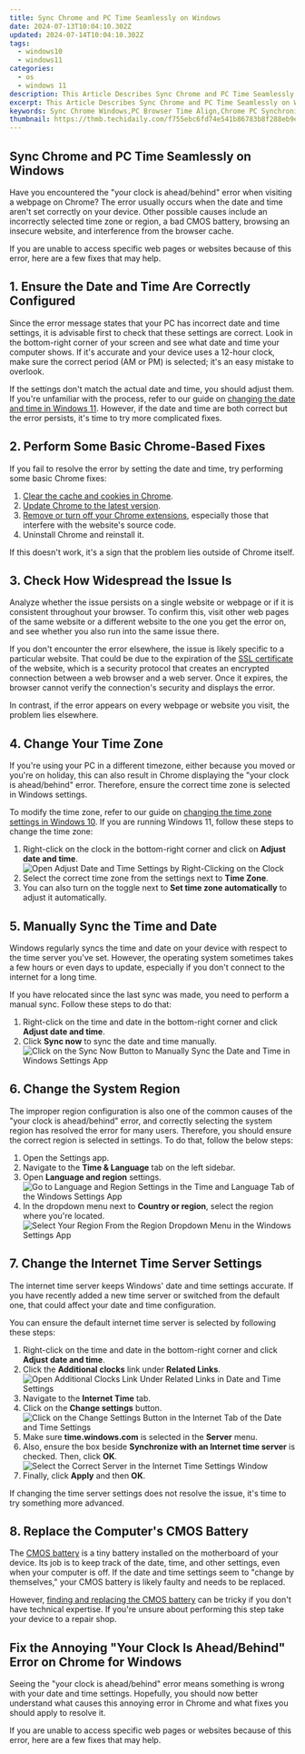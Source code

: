 ```yaml
---
title: Sync Chrome and PC Time Seamlessly on Windows
date: 2024-07-13T10:04:10.302Z
updated: 2024-07-14T10:04:10.302Z
tags:
  - windows10
  - windows11
categories:
  - os
  - windows 11
description: This Article Describes Sync Chrome and PC Time Seamlessly on Windows
excerpt: This Article Describes Sync Chrome and PC Time Seamlessly on Windows
keywords: Sync Chrome Windows,PC Browser Time Align,Chrome PC Synchronize,Seamless Chrome Update,Windows PC Browsing Unite,Time Chrome Link Windows,Chrome PC Timeline Match
thumbnail: https://thmb.techidaily.com/f755ebc6fd74e541b86783b8f288eb9ebe73ceda235653be011e1c74d43e6c3e.jpg
---
```


## Sync Chrome and PC Time Seamlessly on Windows

 Have you encountered the "your clock is ahead/behind" error when visiting a webpage on Chrome? The error usually occurs when the date and time aren't set correctly on your device. Other possible causes include an incorrectly selected time zone or region, a bad CMOS battery, browsing an insecure website, and interference from the browser cache.

 If you are unable to access specific web pages or websites because of this error, here are a few fixes that may help.

## 1\. Ensure the Date and Time Are Correctly Configured

 Since the error message states that your PC has incorrect date and time settings, it is advisable first to check that these settings are correct. Look in the bottom-right corner of your screen and see what date and time your computer shows. If it's accurate and your device uses a 12-hour clock, make sure the correct period (AM or PM) is selected; it's an easy mistake to overlook.

 If the settings don't match the actual date and time, you should adjust them. If you're unfamiliar with the process, refer to our guide on [changing the date and time in Windows 11](https://www.makeuseof.com/windows-11-change-date-time/). However, if the date and time are both correct but the error persists, it's time to try more complicated fixes.

## 2\. Perform Some Basic Chrome-Based Fixes

 If you fail to resolve the error by setting the date and time, try performing some basic Chrome fixes:

1. [Clear the cache and cookies in Chrome](https://www.makeuseof.com/how-to-clear-cookies-cache-in-chrome/).
2. [Update Chrome to the latest version](https://www.makeuseof.com/how-to-update-chrome-firefox-edge-desktop-mobile/).
3. [Remove or turn off your Chrome extensions](https://www.makeuseof.com/tag/how-to-clean-up-your-browser-extensions-the-easy-way/), especially those that interfere with the website's source code.
4. Uninstall Chrome and reinstall it.

 If this doesn't work, it's a sign that the problem lies outside of Chrome itself.

## 3\. Check How Widespread the Issue Is

 Analyze whether the issue persists on a single website or webpage or if it is consistent throughout your browser. To confirm this, visit other web pages of the same website or a different website to the one you get the error on, and see whether you also run into the same issue there.

 If you don't encounter the error elsewhere, the issue is likely specific to a particular website. That could be due to the expiration of the [SSL certificate](https://www.makeuseof.com/tag/ssl-certificate-need-one/) of the website, which is a security protocol that creates an encrypted connection between a web browser and a web server. Once it expires, the browser cannot verify the connection's security and displays the error.

 In contrast, if the error appears on every webpage or website you visit, the problem lies elsewhere.

## 4\. Change Your Time Zone

 If you're using your PC in a different timezone, either because you moved or you're on holiday, this can also result in Chrome displaying the "your clock is ahead/behind" error. Therefore, ensure the correct time zone is selected in Windows settings.

 To modify the time zone, refer to our guide on [changing the time zone settings in Windows 10](https://www.makeuseof.com/windows-change-time-zone/). If you are running Windows 11, follow these steps to change the time zone:

1. Right-click on the clock in the bottom-right corner and click on **Adjust date and time**.  
![Open Adjust Date and Time Settings by Right-Clicking on the Clock](https://static1.makeuseofimages.com/wordpress/wp-content/uploads/2023/08/1-open-adjust-date-and-time-settings-by-right-clicking-on-the-clock.jpg)
2. Select the correct time zone from the settings next to **Time Zone**.
3. You can also turn on the toggle next to **Set time zone automatically** to adjust it automatically.

## 5\. Manually Sync the Time and Date

 Windows regularly syncs the time and date on your device with respect to the time server you've set. However, the operating system sometimes takes a few hours or even days to update, especially if you don't connect to the internet for a long time.

 If you have relocated since the last sync was made, you need to perform a manual sync. Follow these steps to do that:

1. Right-click on the time and date in the bottom-right corner and click **Adjust date and time**.
2. Click **Sync now** to sync the date and time manually.  
![Click on the Sync Now Button to Manually Sync the Date and Time in Windows Settings App](https://static1.makeuseofimages.com/wordpress/wp-content/uploads/2023/08/3-click-on-the-sync-now-button-to-manually-sync-the-date-and-time-in-windows-settings-app.jpg)

## 6\. Change the System Region

 The improper region configuration is also one of the common causes of the "your clock is ahead/behind" error, and correctly selecting the system region has resolved the error for many users. Therefore, you should ensure the correct region is selected in settings. To do that, follow the below steps:

1. Open the Settings app.
2. Navigate to the **Time & Language** tab on the left sidebar.
3. Open **Language and region** settings.  
![Go to Language and Region Settings in the Time and Language Tab of the Windows Settings App](https://static1.makeuseofimages.com/wordpress/wp-content/uploads/2023/08/4-go-to-language-and-region-settings-in-the-time-and-language-tab-of-the-windows-settings-app.jpg)
4. In the dropdown menu next to **Country or region**, select the region where you're located.  
![Select Your Region From the Region Dropdown Menu in the Windows Settings App](https://static1.makeuseofimages.com/wordpress/wp-content/uploads/2023/08/5-select-your-region-from-the-region-dropdown-menu-in-the-windows-settings-app.jpg)

## 7\. Change the Internet Time Server Settings

 The internet time server keeps Windows' date and time settings accurate. If you have recently added a new time server or switched from the default one, that could affect your date and time configuration.

 You can ensure the default internet time server is selected by following these steps:

1. Right-click on the time and date in the bottom-right corner and click **Adjust date and time**.
2. Click the **Additional clocks** link under **Related Links**.  
![Open Additional Clocks Link Under Related Links in Date and Time Settings](https://static1.makeuseofimages.com/wordpress/wp-content/uploads/2023/08/6-open-additional-clocks-link-under-related-links-in-date-and-time-settings-1.jpg)
3. Navigate to the **Internet Time** tab.
4. Click on the **Change settings** button.  
![Click on the Change Settings Button in the Internet Tab of the Date and Time Settings](https://static1.makeuseofimages.com/wordpress/wp-content/uploads/2023/08/7-click-on-the-change-settings-button-in-the-internet-tab-of-the-date-and-time-settings.jpg)
5. Make sure **time.windows.com** is selected in the **Server** menu.
6. Also, ensure the box beside **Synchronize with an Internet time server** is checked. Then, click **OK**.  
![Select the Correct Server in the Internet Time Settings Window](https://static1.makeuseofimages.com/wordpress/wp-content/uploads/2023/08/8-click-ok-after-ensuring-the-right-server-is-added-and-the-checkbox-beside-synchronize-with-an-internet-time-server-is-checked.jpg)
7. Finally, click **Apply** and then **OK**.

 If changing the time server settings does not resolve the issue, it's time to try something more advanced.

## 8\. Replace the Computer's CMOS Battery

 The [CMOS battery](https://www.makeuseof.com/what-is-a-cmos-battery-and-how-do-you-remove-one/) is a tiny battery installed on the motherboard of your device. Its job is to keep track of the date, time, and other settings, even when your computer is off. If the date and time settings seem to "change by themselves," your CMOS battery is likely faulty and needs to be replaced.

 However, [finding and replacing the CMOS battery](https://www.makeuseof.com/computer-battery-dead-how-fix-replace-cmos/) can be tricky if you don't have technical expertise. If you're unsure about performing this step take your device to a repair shop.

## Fix the Annoying "Your Clock Is Ahead/Behind" Error on Chrome for Windows

 Seeing the "your clock is ahead/behind" error means something is wrong with your date and time settings. Hopefully, you should now better understand what causes this annoying error in Chrome and what fixes you should apply to resolve it.

 If you are unable to access specific web pages or websites because of this error, here are a few fixes that may help.



<ins class="adsbygoogle"
      style="display:block"
      data-ad-client="ca-pub-7571918770474297"
      data-ad-slot="8358498916"
      data-ad-format="auto"
      data-full-width-responsive="true"></ins>

